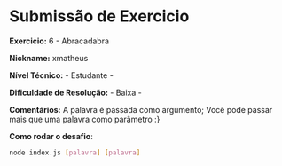 # Submissão de Exercicio

**Exercicio:** 6 - Abracadabra

**Nickname:** xmatheus

**Nível Técnico:** - Estudante -

**Dificuldade de Resolução:** - Baixa -

**Comentários:** A palavra é passada como argumento; Você pode passar mais que uma palavra como parâmetro :}

**Como rodar o desafio**:

```bash
node index.js [palavra] [palavra]
```

